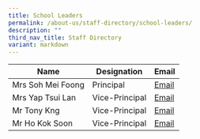 ```yaml
---
title: School Leaders
permalink: /about-us/staff-directory/school-leaders/
description: ""
third_nav_title: Staff Directory
variant: markdown
---
```

| Name | Designation | Email |
| -------- | -------- | -------- |
Mrs Soh Mei Foong     | Principal     | <a href="mailto:fmsp@moe.edu.sg" target="">Email</a>     |
| Mrs Yap Tsui Lan     | Vice-Principal     | <a href="mailto:fmsp@moe.edu.sg" target="">Email</a>     |
| Mr Tony Kng     | Vice-Principal     | <a href="mailto:fmsp@moe.edu.sg" target="">Email</a>     |
| Mr Ho Kok Soon     | Vice-Principal     | <a href="mailto:fmsp@moe.edu.sg" target="">Email</a>     |